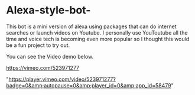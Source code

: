 # Alexa-style-bot-

This bot is a mini version of alexa using packages that can do internet searches or launch videos on Youtube. I personally use YouToutube all the time and voice tech is becoming even more popular so I thought this would be a fun project to try out. 

You can see the Video demo below.

https://vimeo.com/523971277

"https://player.vimeo.com/video/523971277?badge=0&amp;autopause=0&amp;player_id=0&amp;app_id=58479"
